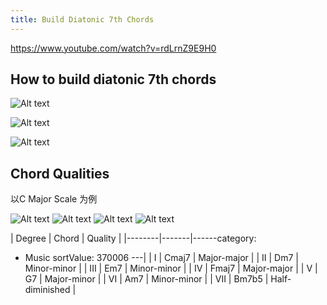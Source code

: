 ```yaml
---
title: Build Diatonic 7th Chords
---
```


https://www.youtube.com/watch?v=rdLrnZ9E9H0


## How to build diatonic 7th chords
![Alt text](image.png)


![Alt text](image-1.png)

![Alt text](image-2.png)

## Chord Qualities

以C Major Scale 为例

![Alt text](image-3.png)
![Alt text](image-4.png)
![Alt text](image-5.png)
![Alt text](image-6.png)

| Degree | Chord | Quality |
|--------|-------|------category:
 - Music
sortValue: 370006
---|
| I      | Cmaj7 | Major-major |
| II     | Dm7   | Minor-minor |
| III    | Em7   | Minor-minor |
| IV     | Fmaj7 | Major-major |
| V      | G7    | Major-minor |
| VI     | Am7   | Minor-minor |
| VII    | Bm7b5 | Half-diminished |
